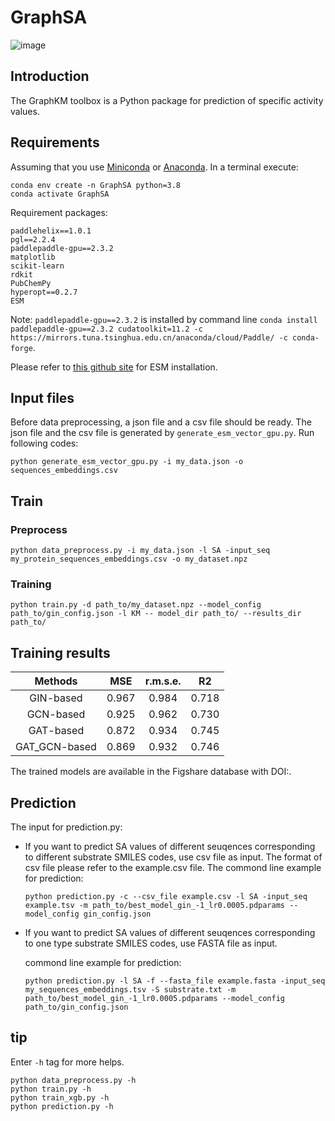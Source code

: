 # GraphSA
![image](https://github.com/realHXiao/GraphSA/assets/71002556/a0b9d3d6-cc9d-41c0-8f2c-2c37076b4bb4)

## Introduction
The GraphKM toolbox is a Python package for prediction of specific activity values.

## Requirements
Assuming that you use [Miniconda](https://docs.conda.io/en/latest/miniconda.html) or [Anaconda](https://www.anaconda.com/). In a terminal execute: 
```
conda env create -n GraphSA python=3.8
conda activate GraphSA
```
 Requirement packages: 
```
paddlehelix==1.0.1
pgl==2.2.4
paddlepaddle-gpu==2.3.2
matplotlib
scikit-learn
rdkit
PubChemPy
hyperopt==0.2.7
ESM
```
Note: ``paddlepaddle-gpu==2.3.2`` is installed by command line ``conda install paddlepaddle-gpu==2.3.2 cudatoolkit=11.2 -c https://mirrors.tuna.tsinghua.edu.cn/anaconda/cloud/Paddle/ -c conda-forge``. 

Please refer to [this github site](https://github.com/facebookresearch/esm) for ESM installation. 

## Input files
Before data preprocessing, a json file and a csv file should be ready. The json file and the csv file is generated by ``generate_esm_vector_gpu.py``. Run following codes: 
```
python generate_esm_vector_gpu.py -i my_data.json -o sequences_embeddings.csv 
```
## Train
### Preprocess
```
python data_preprocess.py -i my_data.json -l SA -input_seq my_protein_sequences_embeddings.csv -o my_dataset.npz
```
### Training

```
python train.py -d path_to/my_dataset.npz --model_config path_to/gin_config.json -l KM -- model_dir path_to/ --results_dir path_to/

```
## Training results
| Methods       |  MSE       | r.m.s.e.  | R2        |
| :--:          | :--:       | :--:      | :--:      |
| GIN-based     | 0.967      | 0.984     | 0.718     |
| GCN-based     | 0.925      | 0.962     | 0.730     |
| GAT-based     | 0.872      | 0.934     | 0.745     |
| GAT_GCN-based | 0.869      | 0.932     | 0.746     |

The trained models are available in the Figshare database with DOI:. 

## Prediction
The input for prediction.py:
+ If you want to predict SA values of different seuqences corresponding to different substrate SMILES codes, use csv file as input. The format of csv file please refer to the example.csv file. The commond line example for prediction:

    ```
    python prediction.py -c --csv_file example.csv -l SA -input_seq example.tsv -m path_to/best_model_gin_-1_lr0.0005.pdparams --model_config gin_config.json
    ```
+ If you want to predict SA values of different seuqences corresponding to one type substrate SMILES codes, use FASTA file as input. 

    commond line example for prediction:
    ```
    python prediction.py -l SA -f --fasta_file example.fasta -input_seq my_sequences_embeddings.tsv -S substrate.txt -m path_to/best_model_gin_-1_lr0.0005.pdparams --model_config path_to/gin_config.json
    ```

## tip
Enter `-h` tag for more helps. 
```
python data_preprocess.py -h
python train.py -h
python train_xgb.py -h
python prediction.py -h
```
